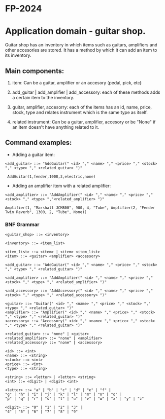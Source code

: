 # FP-2024 
# Application domain - guitar shop. 

Guitar shop has an inventory in which items such as guitars, amplifiers and other accesories are stored. It has a method by which it can add an item to its inventory.

## Main components:
1. item: Can be a guitar, amplifier or an accesory (pedal, pick, etc)

2. add_guitar | add_amplifier | add_accessory: each of these methods adds a certain item to the inventory.

3. guitar, amplifier, accesorry: each of the items has an id, name, price, stock, type and relates instrument which is the same type as itself.

4. related instrument: Can be a guitar, amplifier, accesory or be "None" if an item doesn't have anything related to it.

## Command examples:

- Adding a guitar item:
```
<add_guitar> ::= "AddGuitar(" <id> "," <name> "," <price> "," <stock> "," <type> "," <related_guitar> ")"

 AddGuitar(1,fender,1000,3,electric,none)
```

- Adding an amplifier item with a related amplifier:
```
<add_amplifier> ::= "AddAmplifier(" <id> "," <name> "," <price> "," <stock> "," <type> ","<related_amplifier> ")"

Amplifier(1, "Marshall JCM800", 900, 4, "Tube", Amplifier(2, "Fender Twin Reverb", 1300, 2, "Tube", None))
```

### BNF Grammar

```bnf
<guitar_shop> ::= <inventory>

<inventory> ::= <item_list>

<item_list> ::= <item> | <item> <item_list>
<item> ::= <guitar> <amplifier> <accessory>

<add_guitar> ::= "AddGuitar(" <id> "," <name> "," <price> "," <stock> "," <type> "," <related_guitar> ")"

<add_amplifier> ::= "AddAmplifier(" <id> "," <name> "," <price> "," <stock> "," <type> "," <related_amplifier> ")"

<add_accessory> ::= "AddAccessory(" <id> "," <name> "," <price> "," <stock> "," <type> "," <related_accessory> ")"  

<guitar> ::= "Guitar(" <id> "," <name> "," <price> "," <stock> "," <type> "," <related_guitar> ")"
<amplifier> ::= "Amplifier(" <id> "," <name> "," <price> "," <stock> "," <type> "," <related_guitar> ")"
<accessory> ::= "Accessory(" <id> "," <name> "," <price> "," <stock> "," <type> "," <related_guitar> ")"

<related_guitar> ::= "none" | <guitar>
<related_amplifier> ::= "none" | <amplifier>
<related_accessory> ::= "none" | <accessory>

<id> ::= <int>
<name> ::= <string>
<stock> ::= <int>
<price> ::= <int>
<type> ::= <string>

<string> ::= <letter> | <letter> <string>
<int> ::= <digit> | <digit> <int>

<letter> ::= "a" | "b" | "c" | "d" | "e" | "f" |
"g" | "h" | "i" | "j" | "k" | "l" | "m" | "n" | "o" |
"p" | "q" | "r" | "s" | "t" | "u" | "v" | "w" | "x" | "y" | "z"

<digit> ::= "0" | "1" | "2" | "3" |
"4" | "5" | "6" | "7" | "8" | "9"
```